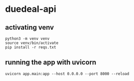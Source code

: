 # duedeal-api
## activating venv
```
python3 -m venv venv
source venv/bin/activate
pip install -r reqs.txt
```
## running the app with uvicorn
```
uvicorn app.main:app --host 0.0.0.0 --port 8000 --reload
```
